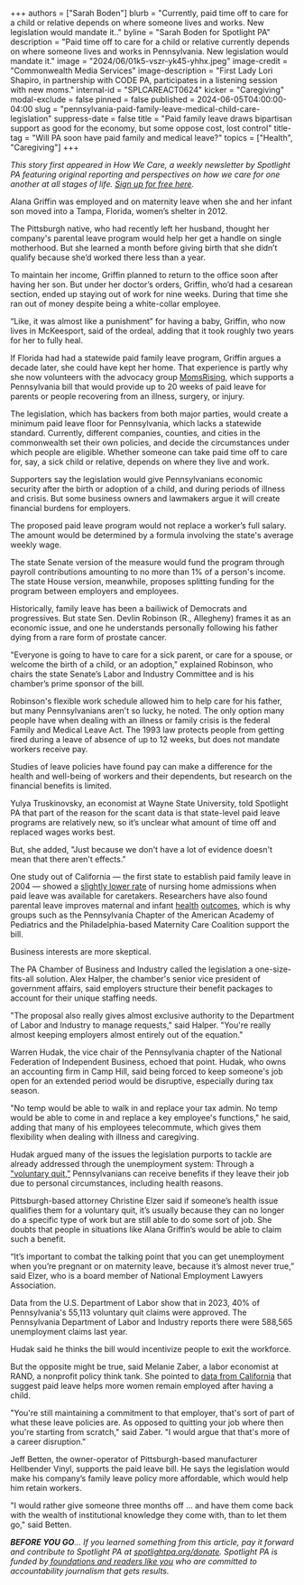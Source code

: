+++
authors = ["Sarah Boden"]
blurb = "Currently, paid time off to care for a child or relative depends on where someone lives and works. New legislation would mandate it.."
byline = "Sarah Boden for Spotlight PA"
description = "Paid time off to care for a child or relative currently depends on where someone lives and works in Pennsylvania. New legislation would mandate it."
image = "2024/06/01k5-vszr-yk45-yhhx.jpeg"
image-credit = "Commonwealth Media Services"
image-description = "First Lady Lori Shapiro, in partnership with CODE PA, participates in a listening session with new moms."
internal-id = "SPLCAREACT0624"
kicker = "Caregiving"
modal-exclude = false
pinned = false
published = 2024-06-05T04:00:00-04:00
slug = "pennsylvania-paid-family-leave-medical-child-care-legislation"
suppress-date = false
title = "Paid family leave draws bipartisan support as good for the economy, but some oppose cost, lost control"
title-tag = "Will PA soon have paid family and medical leave?"
topics = ["Health", "Caregiving"]
+++

<em>This story first appeared in How We Care, a weekly newsletter by Spotlight PA featuring original reporting and perspectives on how we care for one another at all stages of life. </em><a href="https://www.spotlightpa.org/newsletters/howwecare/#archives"><em>Sign up for free here</em></a><em>.</em>

Alana Griffin was employed and on maternity leave when she and her infant son moved into a Tampa, Florida, women’s shelter in 2012.

The Pittsburgh native, who had recently left her husband, thought her company&#39;s parental leave program would help her get a handle on single motherhood. But she learned a month before giving birth that she didn’t qualify because she’d worked there less than a year.

To maintain her income, Griffin planned to return to the office soon after having her son. But under her doctor’s orders, Griffin, who’d had a cesarean section, ended up staying out of work for nine weeks. During that time she ran out of money despite being a white-collar employee.

“Like, it was almost like a punishment” for having a baby, Griffin, who now lives in McKeesport, said of the ordeal, adding that it took roughly two years for her to fully heal.

<script src="https://www.spotlightpa.org/embed.js" async></script><div data-spl-embed-version="1" data-spl-src="https://www.spotlightpa.org/embeds/newsletter/"></div>

If Florida had had a statewide paid family leave program, Griffin argues a decade later, she could have kept her home. That experience is partly why she now volunteers with the advocacy group <a href="https://www.momsrising.org/">MomsRising</a>, which supports a Pennsylvania bill that would provide up to 20 weeks of paid leave for parents or people recovering from an illness, surgery, or injury.

The legislation, which has backers from both major parties, would create a minimum paid leave floor for Pennsylvania, which lacks a statewide standard. Currently, different companies, counties, and cities in the commonwealth set their own policies, and decide the circumstances under which people are eligible. Whether someone can take paid time off to care for, say, a sick child or relative, depends on where they live and work.

Supporters say the legislation would give Pennsylvanians economic security after the birth or adoption of a child, and during periods of illness and crisis. But some business owners and lawmakers argue it will create financial burdens for employers.

The proposed paid leave program would not replace a worker’s full salary. The amount would be determined by a formula involving the state&#39;s average weekly wage.

The state Senate version of the measure would fund the program through payroll contributions amounting to no more than 1% of a person&#39;s income. The state House version, meanwhile, proposes splitting funding for the program between employers and employees.

Historically, family leave has been a bailiwick of Democrats and progressives. But state Sen. Devlin Robinson (R., Allegheny) frames it as an economic issue, and one he understands personally following his father dying from a rare form of prostate cancer.

&#34;Everyone is going to have to care for a sick parent, or care for a spouse, or welcome the birth of a child, or an adoption,&#34; explained Robinson, who chairs the state Senate’s Labor and Industry Committee and is his chamber’s prime sponsor of the bill.

Robinson&#39;s flexible work schedule allowed him to help care for his father, but many Pennsylvanians aren&#39;t so lucky, he noted. The only option many people have when dealing with an illness or family crisis is the federal Family and Medical Leave Act. The 1993 law protects people from getting fired during a leave of absence of up to 12 weeks, but does not mandate workers receive pay.

Studies of leave policies have found pay can make a difference for the health and well-being of workers and their dependents, but research on the financial benefits is limited.

Yulya Truskinovsky, an economist at Wayne State University, told Spotlight PA that part of the reason for the scant data is that state-level paid leave programs are relatively new, so it’s unclear what amount of time off and replaced wages works best.

But, she added, &#34;Just because we don&#39;t have a lot of evidence doesn&#39;t mean that there aren&#39;t effects.&#34;

One study out of California — the first state to establish paid family leave in 2004 — showed a <a href="https://onlinelibrary.wiley.com/doi/abs/10.1002/pam.22038">slightly lower rate</a> of nursing home admissions when paid leave was available for caretakers. Researchers have also found parental leave improves maternal and infant <a href="https://www.ncbi.nlm.nih.gov/pmc/articles/PMC3698961/">health</a> <a href="https://www.ncbi.nlm.nih.gov/pmc/articles/PMC4981551/">outcomes</a>, which is why groups such as the Pennsylvania Chapter of the American Academy of Pediatrics and the Philadelphia-based Maternity Care Coalition support the bill.

Business interests are more skeptical.

The PA Chamber of Business and Industry called the legislation a one-size-fits-all solution. Alex Halper, the chamber&#39;s senior vice president of government affairs, said employers structure their benefit packages to account for their unique staffing needs.

&#34;The proposal also really gives almost exclusive authority to the Department of Labor and Industry to manage requests,&#34; said Halper. &#34;You&#39;re really almost keeping employers almost entirely out of the equation.&#34;

Warren Hudak, the vice chair of the Pennsylvania chapter of the National Federation of Independent Business, echoed that point. Hudak, who owns an accounting firm in Camp Hill, said being forced to keep someone&#39;s job open for an extended period would be disruptive, especially during tax season.

&#34;No temp would be able to walk in and replace your tax admin. No temp would be able to come in and replace a key employee&#39;s functions,&#34; he said, adding that many of his employees telecommute, which gives them flexibility when dealing with illness and caregiving.

Hudak argued many of the issues the legislation purports to tackle are already addressed through the unemployment system: Through a <a href="https://www.uc.pa.gov/unemployment-benefits/Am-I-Eligible/benefit-eligibility/Pages/Voluntary-Quit.aspx#:~:text=To%20be%20eligible%2C%20the%20claimant%20must%20show%20that%20he%2Fshe,maintain%20the%20employer%2Femployee%20relationship.">&#34;voluntary quit,”</a> Pennsylvanians can receive benefits if they leave their job due to personal circumstances, including health reasons.

Pittsburgh-based attorney Christine Elzer said if someone’s health issue qualifies them for a voluntary quit, it’s usually because they can no longer do a specific type of work but are still able to do some sort of job. She doubts that people in situations like Alana Griffin’s would be able to claim such a benefit.

“It’s important to combat the talking point that you can get unemployment when you’re pregnant or on maternity leave, because it’s almost never true,” said Elzer, who is a board member of National Employment Lawyers Association.

<script src="https://www.spotlightpa.org/embed.js" async></script><div data-spl-embed-version="1" data-spl-src="https://www.spotlightpa.org/embeds/donate/"></div>

Data from the U.S. Department of Labor show that in 2023, 40% of Pennsylvania&#39;s 55,113 voluntary quit claims were approved. The Pennsylvania Department of Labor and Industry reports there were 588,565 unemployment claims last year.

Hudak said he thinks the bill would incentivize people to exit the workforce.

But the opposite might be true, said Melanie Zaber, a labor economist at RAND, a nonprofit policy think tank. She pointed to <a href="https://www.nber.org/system/files/working_papers/w23069/w23069.pdf">data from California</a> that suggest paid leave helps more women remain employed after having a child.

&#34;You&#39;re still maintaining a commitment to that employer, that&#39;s sort of part of what these leave policies are. As opposed to quitting your job where then you&#39;re starting from scratch,&#34; said Zaber. &#34;I would argue that that&#39;s more of a career disruption.&#34;

Jeff Betten, the owner-operator of Pittsburgh-based manufacturer Hellbender Vinyl, supports the paid leave bill. He says the legislation would make his company’s family leave policy more affordable, which would help him retain workers.

&#34;I would rather give someone three months off … and have them come back with the wealth of institutional knowledge they come with, than to let them go,&#34; said Betten.<strong></strong>

<strong><em>BEFORE YOU GO</em></strong><em>… If you learned something from this article, pay it forward and contribute to Spotlight PA at </em><a href="http://spotlightpa.org/donate"><em>spotlightpa.org/donate</em></a><em>. Spotlight PA is funded by</em><a href="https://www.spotlightpa.org/support"><em> foundations and readers like you</em></a><em> who are committed to accountability journalism that gets results.</em>

